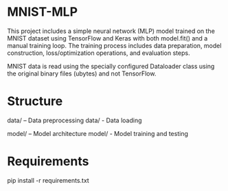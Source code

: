 # MNIST-MLP
This project includes a simple neural network (MLP) model trained on the MNIST dataset using TensorFlow and Keras with both model.fit() and a manual training loop. The training process includes data preparation, model construction, loss/optimization operations, and evaluation steps. 

MNIST data is read using the specially configured Dataloader class using the original binary files (ubytes) and not TensorFlow.

# Structure
data/ – Data preprocessing
data/ - Data loading

model/ – Model architecture
model/ - Model training and testing

# Requirements

pip install -r requirements.txt
